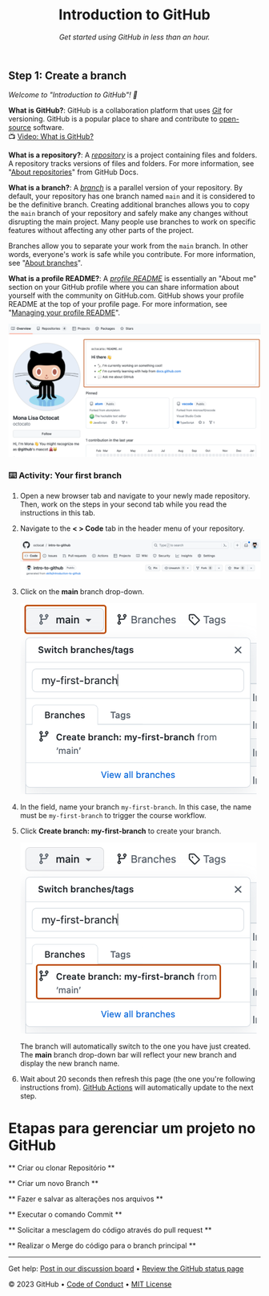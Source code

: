 <header>

<!--
  <<< Author notes: Course header >>>
  Include a 1280×640 image, course title in sentence case, and a concise description in emphasis.
  In your repository settings: enable template repository, add your 1280×640 social image, auto delete head branches.
  Add your open source license, GitHub uses MIT license.
-->

# Introduction to GitHub

_Get started using GitHub in less than an hour._

</header>

<!--
  <<< Author notes: Step 1 >>>
  Choose 3-5 steps for your course.
  The first step is always the hardest, so pick something easy!
  Link to docs.github.com for further explanations.
  Encourage users to open new tabs for steps!
-->

## Step 1: Create a branch

_Welcome to "Introduction to GitHub"! :wave:_

**What is GitHub?**: GitHub is a collaboration platform that uses _[Git](https://docs.github.com/get-started/quickstart/github-glossary#git)_ for versioning. GitHub is a popular place to share and contribute to [open-source](https://docs.github.com/get-started/quickstart/github-glossary#open-source) software.
<br>:tv: [Video: What is GitHub?](https://www.youtube.com/watch?v=pBy1zgt0XPc)

**What is a repository?**: A _[repository](https://docs.github.com/get-started/quickstart/github-glossary#repository)_ is a project containing files and folders. A repository tracks versions of files and folders. For more information, see "[About repositories](https://docs.github.com/en/repositories/creating-and-managing-repositories/about-repositories)" from GitHub Docs.

**What is a branch?**: A _[branch](https://docs.github.com/en/get-started/quickstart/github-glossary#branch)_ is a parallel version of your repository. By default, your repository has one branch named `main` and it is considered to be the definitive branch. Creating additional branches allows you to copy the `main` branch of your repository and safely make any changes without disrupting the main project. Many people use branches to work on specific features without affecting any other parts of the project.

Branches allow you to separate your work from the `main` branch. In other words, everyone's work is safe while you contribute. For more information, see "[About branches](https://docs.github.com/en/pull-requests/collaborating-with-pull-requests/proposing-changes-to-your-work-with-pull-requests/about-branches)".

**What is a profile README?**: A _[profile README](https://docs.github.com/account-and-profile/setting-up-and-managing-your-github-profile/customizing-your-profile/managing-your-profile-readme)_ is essentially an "About me" section on your GitHub profile where you can share information about yourself with the community on GitHub.com. GitHub shows your profile README at the top of your profile page. For more information, see "[Managing your profile README](https://docs.github.com/en/account-and-profile/setting-up-and-managing-your-github-profile/customizing-your-profile/managing-your-profile-readme)".

![profile-readme-example](/images/profile-readme-example.png)

### :keyboard: Activity: Your first branch

1. Open a new browser tab and navigate to your newly made repository. Then, work on the steps in your second tab while you read the instructions in this tab.
2. Navigate to the **< > Code** tab in the header menu of your repository.

   ![code-tab](/images/code-tab.png)

3. Click on the **main** branch drop-down.

   ![main-branch-dropdown](/images/main-branch-dropdown.png)

4. In the field, name your branch `my-first-branch`. In this case, the name must be `my-first-branch` to trigger the course workflow.
5. Click **Create branch: my-first-branch** to create your branch.

   ![create-branch-button](/images/create-branch-button.png)

   The branch will automatically switch to the one you have just created.
   The **main** branch drop-down bar will reflect your new branch and display the new branch name.

6. Wait about 20 seconds then refresh this page (the one you're following instructions from). [GitHub Actions](https://docs.github.com/en/actions) will automatically update to the next step.

# Etapas para gerenciar um projeto no GitHub

** Criar ou clonar Repositório **

** Criar um novo Branch **

** Fazer e salvar as alterações nos arquivos **

** Executar o comando Commit **

** Solicitar a mesclagem do código através do pull request **

** Realizar o Merge do código para o branch principal **

<footer>

<!--
  <<< Author notes: Footer >>>
  Add a link to get support, GitHub status page, code of conduct, license link.
-->

---

Get help: [Post in our discussion board](https://github.com/orgs/skills/discussions/categories/introduction-to-github) &bull; [Review the GitHub status page](https://www.githubstatus.com/)

&copy; 2023 GitHub &bull; [Code of Conduct](https://www.contributor-covenant.org/version/2/1/code_of_conduct/code_of_conduct.md) &bull; [MIT License](https://gh.io/mit)

</footer>
